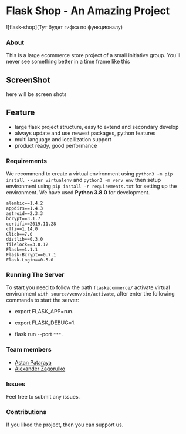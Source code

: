# Flask Shop - An Amazing Project


![flask-shop](Тут будет гифка по функционалу)


### About

This is a large ecommerce store project of a small initiative group. You'll never see something better in a time frame like this


## ScreenShot
here will be screen shots


## Feature

* large flask project structure, easy to extend and secondary develop
* always update and use newest packages, python features
* multi language and locallization support
* product ready, good performance


### Requirements

We recommend to create a virtual environment using `python3 -m pip install --user virtualenv`  and `python3 -m venv env` then setup environment using `pip install -r requirements.txt` for setting up the environment. We have used **Python 3.8.0** for development.

```
alembic==1.4.2
appdirs==1.4.3
astroid==2.3.3
bcrypt==3.1.7
certifi==2019.11.28
cffi==1.14.0
Click==7.0
distlib==0.3.0
filelock==3.0.12
Flask==1.1.1
Flask-Bcrypt==0.7.1
Flask-Login==0.5.0
```

### Running The Server

To start you need to follow the path `flaskecommerce/` activate virtual environment `with source/venv/bin/activate`, after enter the following commands to start the server:

- export FLASK_APP=run.

- export FLASK_DEBUG=1.

- flask run --port ``***``.


### Team members

- [Astan Pataraya](https://github.com/iAmKoldyn)
- [Alexander Zagorulko](https://github.com/azy3301)


### Issues

Feel free to submit any issues.

### Contributions

If you liked the project, then you can support us.

